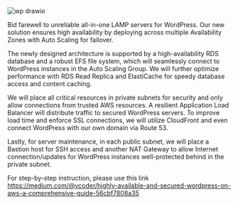 ![wp drawio](https://github.com/vegjedi/aws-wordpress/assets/69030924/7543456c-9653-47f6-b703-3a982254f642)

Bid farewell to unreliable all-in-one LAMP servers for WordPress. Our new solution ensures high availability by deploying across multiple Availability Zones with Auto Scaling for failover.

The newly designed architecture is supported by a high-availability RDS database and a robust EFS file system, which will seamlessly connect to WordPress instances in the Auto Scaling Group. We will further optimize performance with RDS Read Replica and ElastiCache for speedy database access and content caching.

We will place all critical resources in private subnets for security and only allow connections from trusted AWS resources. A resilient Application Load Balancer will distribute traffic to secured WordPress servers. To improve load time and enforce SSL connections, we will utilize CloudFront and even connect WordPress with our own domain via Route 53.

Lastly, for server maintenance, in each public subnet, we will place a Bastion host for SSH access and another NAT Gateway to allow Internet connection/updates for WordPress instances well-protected behind in the private subnet.

For step-by-step instruction, please use this link https://medium.com/@vcoder/highly-available-and-secured-wordpress-on-aws-a-comprehensive-guide-56cbf7808a35
